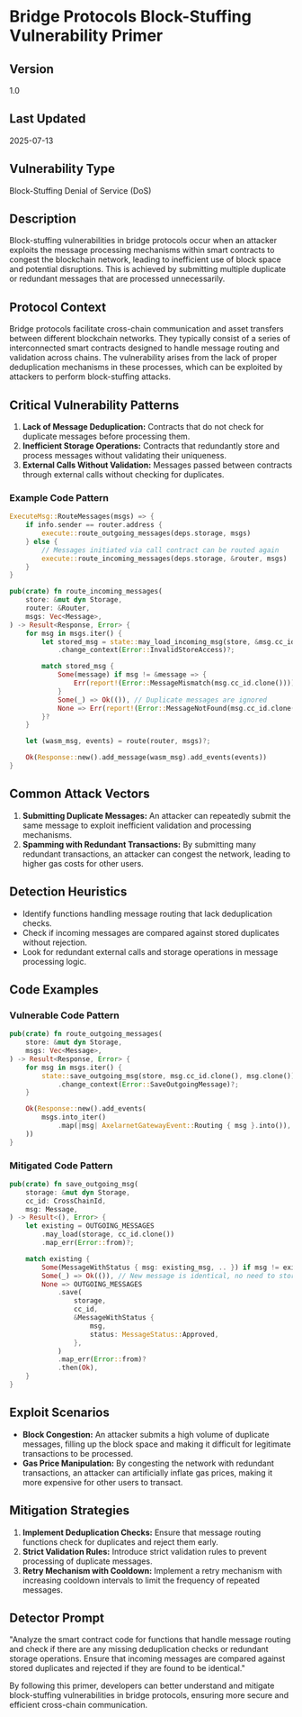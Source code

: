 # Bridge Protocols Block-Stuffing Vulnerability Primer

## Version
1.0

## Last Updated
2025-07-13

## Vulnerability Type
Block-Stuffing Denial of Service (DoS)

## Description
Block-stuffing vulnerabilities in bridge protocols occur when an attacker exploits the message processing mechanisms within smart contracts to congest the blockchain network, leading to inefficient use of block space and potential disruptions. This is achieved by submitting multiple duplicate or redundant messages that are processed unnecessarily.

## Protocol Context
Bridge protocols facilitate cross-chain communication and asset transfers between different blockchain networks. They typically consist of a series of interconnected smart contracts designed to handle message routing and validation across chains. The vulnerability arises from the lack of proper deduplication mechanisms in these processes, which can be exploited by attackers to perform block-stuffing attacks.

## Critical Vulnerability Patterns
1. **Lack of Message Deduplication:** Contracts that do not check for duplicate messages before processing them.
2. **Inefficient Storage Operations:** Contracts that redundantly store and process messages without validating their uniqueness.
3. **External Calls Without Validation:** Messages passed between contracts through external calls without checking for duplicates.

### Example Code Pattern
```rust
ExecuteMsg::RouteMessages(msgs) => {
    if info.sender == router.address {
        execute::route_outgoing_messages(deps.storage, msgs)
    } else {
        // Messages initiated via call contract can be routed again
        execute::route_incoming_messages(deps.storage, &router, msgs)
    }
}

pub(crate) fn route_incoming_messages(
    store: &mut dyn Storage,
    router: &Router,
    msgs: Vec<Message>,
) -> Result<Response, Error> {
    for msg in msgs.iter() {
        let stored_msg = state::may_load_incoming_msg(store, &msg.cc_id)
            .change_context(Error::InvalidStoreAccess)?;

        match stored_msg {
            Some(message) if msg != &message => {
                Err(report!(Error::MessageMismatch(msg.cc_id.clone())))
            }
            Some(_) => Ok(()), // Duplicate messages are ignored
            None => Err(report!(Error::MessageNotFound(msg.cc_id.clone()))),
        }?
    }

    let (wasm_msg, events) = route(router, msgs)?;

    Ok(Response::new().add_message(wasm_msg).add_events(events))
}
```

## Common Attack Vectors
1. **Submitting Duplicate Messages:** An attacker can repeatedly submit the same message to exploit inefficient validation and processing mechanisms.
2. **Spamming with Redundant Transactions:** By submitting many redundant transactions, an attacker can congest the network, leading to higher gas costs for other users.

## Detection Heuristics
- Identify functions handling message routing that lack deduplication checks.
- Check if incoming messages are compared against stored duplicates without rejection.
- Look for redundant external calls and storage operations in message processing logic.

## Code Examples
### Vulnerable Code Pattern
```rust
pub(crate) fn route_outgoing_messages(
    store: &mut dyn Storage,
    msgs: Vec<Message>,
) -> Result<Response, Error> {
    for msg in msgs.iter() {
        state::save_outgoing_msg(store, msg.cc_id.clone(), msg.clone())
            .change_context(Error::SaveOutgoingMessage)?;
    }

    Ok(Response::new().add_events(
        msgs.into_iter()
            .map(|msg| AxelarnetGatewayEvent::Routing { msg }.into()),
    ))
}
```

### Mitigated Code Pattern
```rust
pub(crate) fn save_outgoing_msg(
    storage: &mut dyn Storage,
    cc_id: CrossChainId,
    msg: Message,
) -> Result<(), Error> {
    let existing = OUTGOING_MESSAGES
        .may_load(storage, cc_id.clone())
        .map_err(Error::from)?;

    match existing {
        Some(MessageWithStatus { msg: existing_msg, .. }) if msg != existing_msg => Err(Error::MessageMismatch(msg.cc_id.clone())),
        Some(_) => Ok(()), // New message is identical, no need to store it again
        None => OUTGOING_MESSAGES
            .save(
                storage,
                cc_id,
                &MessageWithStatus {
                    msg,
                    status: MessageStatus::Approved,
                },
            )
            .map_err(Error::from)?
            .then(Ok),
    }
}
```

## Exploit Scenarios
- **Block Congestion:** An attacker submits a high volume of duplicate messages, filling up the block space and making it difficult for legitimate transactions to be processed.
- **Gas Price Manipulation:** By congesting the network with redundant transactions, an attacker can artificially inflate gas prices, making it more expensive for other users to transact.

## Mitigation Strategies
1. **Implement Deduplication Checks:** Ensure that message routing functions check for duplicates and reject them early.
2. **Strict Validation Rules:** Introduce strict validation rules to prevent processing of duplicate messages.
3. **Retry Mechanism with Cooldown:** Implement a retry mechanism with increasing cooldown intervals to limit the frequency of repeated messages.

## Detector Prompt
"Analyze the smart contract code for functions that handle message routing and check if there are any missing deduplication checks or redundant storage operations. Ensure that incoming messages are compared against stored duplicates and rejected if they are found to be identical."

By following this primer, developers can better understand and mitigate block-stuffing vulnerabilities in bridge protocols, ensuring more secure and efficient cross-chain communication.